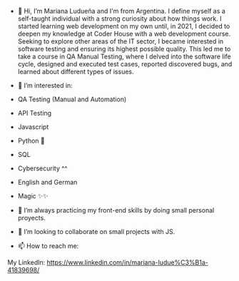 - 👋 Hi, I’m Mariana Ludueña and I'm from Argentina. I define myself as a self-taught individual with a strong curiosity about how things work. I started learning web development on my own until, in 2021, I decided to deepen my knowledge at Coder House with a web development course.
Seeking to explore other areas of the IT sector, I became interested in software testing and ensuring its highest possible quality. This led me to take a course in QA Manual Testing, where I delved into the software life cycle, designed and executed test cases, reported discovered bugs, and learned about different types of issues.
- 👀 I’m interested in:

 - QA Testing (Manual and Automation)
 - API Testing
 - Javascript
 -  Python 🐍
 -  SQL
 -  Cybersecurity ^^
 -  English and German
-   Magic ✨✨

- 🌱 I’m always practicing my front-end skills by doing small personal proyects.
 
- 💞️ I’m looking to collaborate on small projects with JS.

- 📫 How to reach me:

My LinkedIn: https://www.linkedin.com/in/mariana-ludue%C3%B1a-41839698/
<!---
marianaluduena/marianaluduena is a ✨ special ✨ repository because its `README.md` (this file) appears on your GitHub profile.
You can click the Preview link to take a look at your changes.
--->
